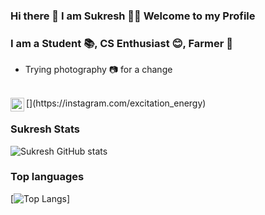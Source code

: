 ### Hi there 👋  I am Sukresh  👦‍👦 Welcome to my Profile
### I am a Student 📚, CS Enthusiast 😊, Farmer 🚜
 - Trying photography 📷 for a change 
 
<br />
[<img align="left" alt="Instagram" width="22px" src="https://cdn.jsdelivr.net/npm/simple-icons@v3/icons/instagram.svg" />](https://instagram.com/excitation_energy)
<br />


### Sukresh Stats
![Sukresh GitHub stats](https://github-readme-stats.vercel.app/api?username=sukreshmanda&show_icons=true&theme=radical)

### Top languages
[![Top Langs](https://github-readme-stats.vercel.app/api/top-langs/?username=sukreshmanda&langs_count=10)]
